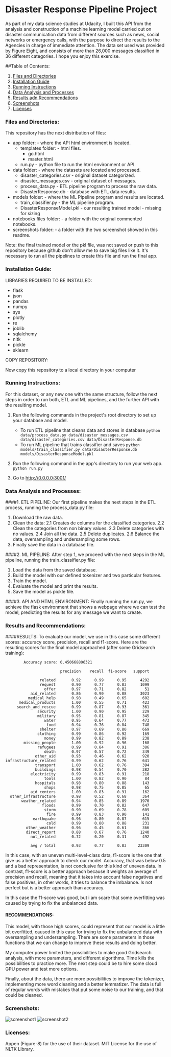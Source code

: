 # Disaster Response Pipeline Project

As part of my data science studies at Udacity, I built this API from the analysis and construction of a machine learning model carried out on disaster communication data from different sources such as news, social networks or emergency calls, with the purpose to direct the results to the Agencies in charge of immediate attention.
The data set used was provided by Figure Eight, and consists of more than 26,000 messages classified in 36 different categories.
I hope you enjoy this exercise.

##Table of Contents:

1. [Files and Directories](#files)
2. [Installation Guide](#installation)
3. [Running Instructions](#instructions)
4. [Data Analysis and Processes](#data)
5. [Results adn Recommendations](#results)
6. [Screenshots](#screenshots)
7. [Licenses](#licenses)

<a name="files"></a>
### Files and Directories:

This repository has the next distribution of files:
* app folder: - where the API html environment is located.
  * templates folder: - html files.
    * go.html
    * master.html
  * run.py - python file to run the html environment or API.
* data folder: - where the datasets are located and processed.
  * disaster_categories.csv - original dataset categorized.
  * disaster_messages.csv - original dataset of messages.
  * process_data.py - ETL pipeline program to process the raw data.
  * DisasterResponse.db - database with ETL data results.
* models folder: - where the ML Pipeline program and results are located.
  * train_classifier.py - the ML pipeline program.
  * DisasterResponseModel.pkl - our resulting trained model - missing for sizing
* notebooks files folder: - a folder with the original commented notebooks.
* screenshots folder: - a folder with the two screenshot showed in this readme.

Note: the final trained model or the pkl file, was not saved or push to this
repository because github don't allow me to save big files like it. It's
necessary to run all the pipelines to create this file and run the final app.

<a name="installation"></a>
### Installation Guide:

LIBRARIES REQUIRED TO BE INSTALLED:

* flask
* json
* pandas
* numpy
* sys
* plotly
* re
* joblib
* sqlalchemy
* nltk
* pickle
* sklearn

COPY REPOSITORY:

Now copy this repository to a local directory in your computer

<a name="instructions"></a>
### Running Instructions:

For this dataset, or any new one with the same structure, follow the next steps in order to run both, ETL and ML pipelines, and the further API with the resulting model.

1. Run the following commands in the project's root directory to set up your database and model.

    - To run ETL pipeline that cleans data and stores in database
        `python data/process_data.py data/disaster_messages.csv data/disaster_categories.csv data/DisasterResponse.db`
    - To run ML pipeline that trains classifier and saves
        `python models/train_classifier.py data/DisasterResponse.db models/DisasterResponseModel.pkl`

2. Run the following command in the app's directory to run your web app.
    `python run.py`

3. Go to http://0.0.0.0:3001/

<a name="data"></a>
### Data Analysis and Processes:

####1. ETL PIPELINE:
Our first pipeline makes the next steps in the ETL process, running the
process_data.py file:
1. Download the raw data.
2. Clean the data:
  2.1 Creates de columns for the classified categories.
  2.2 Clean the categories from non binary values.
  2.3 Delete categories with no values.
  2.4 Join all the data.
  2.5 Delete duplicates.
  2.6 Balance the data, oversampling and undersampling some rows.
3. Finally save the data in a database file.

####2. ML PIPELINE:
After step 1, we proceed with the next steps in the ML pipeline, running the
train_classifier.py file:
1. Load the data from the saved database.
2. Build the model with our defined tokenizer and two particular features.
3. Train the model.
4. Evaluate the model and print the results.
5. Save the model as pickle file.

####3. API AND HTML ENVIRONMENT:
Finally running the run.py, we achieve the flask environment that shows a
webpage where we can test the model, predicting the results for any message we
want to create.

<a name="results"></a>
### Results and Recommendations:

####RESULTS:
To evaluate our model, we use in this case some different scores: accuracy score, precision, recall and f1-score.
Here are the resulting scores for the final model approached (after some
Gridsearch training):

            Accuracy score: 0.450668896321

                            precision    recall  f1-score   support

                   related       0.92      0.99      0.95      4292
                   request       0.90      0.77      0.83      1099
                     offer       0.97      0.71      0.82        51
               aid_related       0.86      0.90      0.88      3023
              medical_help       0.98      0.49      0.65       602
          medical_products       1.00      0.55      0.71       423
         search_and_rescue       0.99      0.87      0.93       361
                  security       1.00      0.90      0.95       229
                  military       0.95      0.81      0.87       345
                     water       0.95      0.64      0.77       473
                      food       0.94      0.76      0.84       748
                   shelter       0.97      0.69      0.80       669
                  clothing       0.99      0.86      0.92       169
                     money       0.99      0.82      0.89       238
            missing_people       1.00      0.92      0.96       168
                  refugees       0.99      0.84      0.91       386
                     death       0.97      0.57      0.72       349
                 other_aid       0.93      0.46      0.62       920
    infrastructure_related       0.99      0.62      0.76       641
                 transport       1.00      0.62      0.76       394
                 buildings       0.98      0.54      0.70       382
               electricity       0.99      0.83      0.91       218
                     tools       1.00      0.82      0.90        84
                 hospitals       0.98      0.80      0.88       143
                     shops       0.98      0.75      0.85        65
               aid_centers       1.00      0.83      0.91       162
      other_infrastructure       0.98      0.52      0.68       364
           weather_related       0.94      0.85      0.89      1970
                    floods       0.99      0.70      0.82       647
                     storm       0.90      0.69      0.78       609
                      fire       0.99      0.83      0.90       141
                earthquake       0.96      0.80      0.87       615
                      cold       0.99      0.80      0.88       231
             other_weather       0.96      0.45      0.61       366
             direct_report       0.88      0.67      0.76      1240
               not_related       0.72      0.20      0.31       492

               avg / total       0.93      0.77      0.83     23309

In this case, with an uneven multi-level-class data, f1-score is the one that give us a better approach to check our model. Accuracy, that was below 0.5 and a bad representation, is not conclusive for this kind of uneven data. In contrast, f1-score is a better approach because it weights an average of precision and recall, meaning that it takes into account false negatives and false positives, in other words, it tries to balance the imbalance. Is not perfect but is a better approach than accuracy.

In this case the f1-score was good, but i am scare that some overfitting was caused by trying to fix the unbalanced data.

#### RECOMMENDATIONS:

This model, with those high scores, could represent that our model is a little bit overfitted, caused in this case for trying to fix the unbalanced data with oversampling and undersampling. There are some parameters in those functions that we can change to improve these results and doing better.

My computer power limited the possibilities to make good Gridsearch analysis, with more parameters, and different algorithms. Time kills the possibilities to practice more. The next step could be to hire some cloud GPU power and test more options.

Finally, about the data, there are more possibilities to improve the tokenizer, implementing more word cleaning and a better lemmatizer. The data is full of regular words with mistakes that put some noise to our training, and that could be cleaned.

<a name="screenshots"></a>
### Screenshots:

![screenshot1](https://github.com/CarlosArocha/disaster_response_pipeline_project/blob/master/Screenshots/Screenshot1.png)
![screenshot2](https://github.com/CarlosArocha/disaster_response_pipeline_project/blob/master/Screenshots/Screenshot2.png)

<a name="licenses"></a>
### Licenses:

Appen (Figure-8) for the use of their dataset.
MIT License for the use of NLTK Library.
